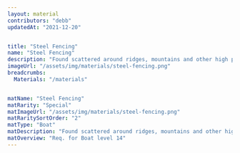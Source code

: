 ```yaml
---
layout: material
contributors: "debb"
updatedAt: "2021-12-20"


title: "Steel Fencing"
name: "Steel Fencing"
description: "Found scattered around ridges, mountains and other high places - Req. for Boat level 14"
imageUrl: "/assets/img/materials/steel-fencing.png"
breadcrumbs:
  Materials: "/materials"


matName: "Steel Fencing"
matRarity: "Special"
matImageUrl: "/assets/img/materials/steel-fencing.png"
matRaritySortOrder: "2"
matType: "Boat"
matDescription: "Found scattered around ridges, mountains and other high places"
matOverview: "Req. for Boat level 14"
---
```

